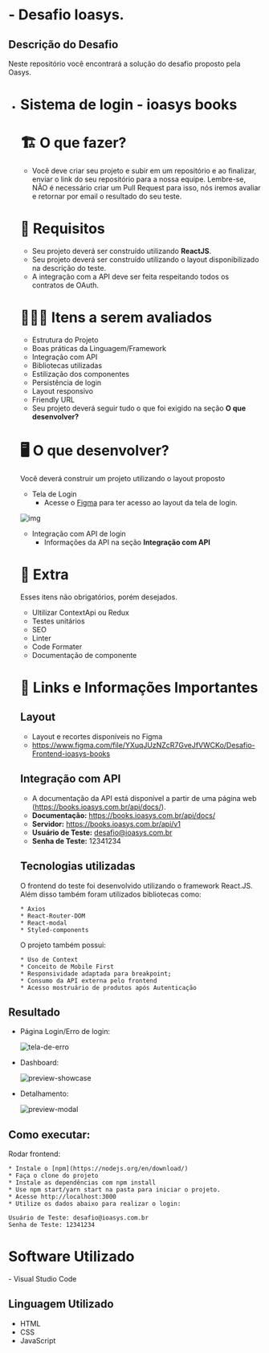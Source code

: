 # - Desafio Ioasys.

## Descrição do Desafio

 Neste repositório você encontrará a solução do desafio proposto pela Oasys.

- # Sistema de login - ioasys books

  # **🏗 O que fazer?**

  - Você deve criar seu projeto e subir em um repositório e ao finalizar, enviar o link do seu repositório para a nossa equipe. Lembre-se, NÃO é necessário criar um Pull Request para isso, nós iremos avaliar e retornar por email o resultado do seu teste.

  # **🚨 Requisitos**

  - Seu projeto deverá ser construído utilizando **ReactJS**.
  - Seu projeto deverá ser construído utilizando o layout disponibilizado na descrição do teste.
  - A integração com a API deve ser feita respeitando todos os contratos de OAuth.

  # **🕵🏻‍♂️ Itens a serem avaliados**

  - Estrutura do Projeto
  - Boas práticas da Linguagem/Framework
  - Integração com API
  - Bibliotecas utilizadas
  - Estilização dos componentes
  - Persistência de login
  - Layout responsivo
  - Friendly URL
  - Seu projeto deverá seguir tudo o que foi exigido na seção **O que desenvolver?**

  # **🖥 O que desenvolver?**

  Você deverá construir um projeto utilizando o layout proposto

  - Tela de Login
    - Acesse o [Figma](https://www.figma.com/file/YXuqJUzNZcR7GveJfVWCKo/Desafio-Frontend-ioasys-books) para ter acesso ao layout da tela de login.

  ![img](https://navy-cesium-ceb.notion.site/image/https%3A%2F%2Fs3-us-west-2.amazonaws.com%2Fsecure.notion-static.com%2F45f86ae4-1507-4eec-bb4d-1d70f42311cb%2FScreen_Shot_2022-09-19_at_18.47.17.png?table=block&id=1f20b4de-d702-4789-ab41-9848f874362b&spaceId=7141be1e-16ae-4a0a-ba5c-df8ba5f0689a&width=2000&userId=&cache=v2)

  - Integração com API de login
    - Informações da API na seção **Integração com API**

  # **🎁 Extra**

  Esses itens não obrigatórios, porém desejados.

  - Ultilizar ContextApi ou Redux
  - Testes unitários
  - SEO
  - Linter
  - Code Formater
  - Documentação de componente

  # **🔗 Links e Informações Importantes**

  ## **Layout**

  - Layout e recortes disponíveis no Figma
  - https://www.figma.com/file/YXuqJUzNZcR7GveJfVWCKo/Desafio-Frontend-ioasys-books

  ## **Integração com API**

  - A documentação da API está disponível a partir de uma página web (https://books.ioasys.com.br/api/docs/).
  - **Documentação:** https://books.ioasys.com.br/api/docs/
  - **Servidor:** https://books.ioasys.com.br/api/v1
  - **Usuário de Teste:** [desafio@ioasys.com.br](mailto:desafio@ioasys.com.br)
  - **Senha de Teste:** 12341234
  
  ## Tecnologias utilizadas
  
  O frontend do teste foi desenvolvido utilizando o framework React.JS. Além disso também foram utilizados bibliotecas como:
  
  ```
  * Axios
  * React-Router-DOM
  * React-modal
  * Styled-components
  ```
  
  O projeto também possui:
  
  ```
  * Uso de Context
  * Conceito de Mobile First
  * Responsividade adaptada para breakpoint;
  * Consumo da API externa pelo frontend
  * Acesso mostruário de produtos após Autenticação
  ```

## 	**Resultado**

- Página Login/Erro de login:

  ![tela-de-erro](https://user-images.githubusercontent.com/100815122/194638372-4bfd9ba5-5206-403b-99c9-4af4eeebc738.png)
  
- Dashboard:

  ![preview-showcase](https://user-images.githubusercontent.com/100815122/194638058-3fc8119d-71b1-4313-88dd-b7406ba8ee1a.jpg)

- Detalhamento:

  ![preview-modal](https://user-images.githubusercontent.com/100815122/194638062-a9666026-6a7d-4504-9191-22460d6e6fa1.jpg)

## Como executar:

Rodar frontend:

```
* Instale o [npm](https://nodejs.org/en/download/)
* Faça o clone do projeto
* Instale as dependências com npm install
* Use npm start/yarn start na pasta para iniciar o projeto.
* Acesse http://localhost:3000
* Utilize os dados abaixo para realizar o login:

Usuário de Teste: desafio@ioasys.com.br
Senha de Teste: 12341234
```

# Software Utilizado

\- Visual Studio Code

## Linguagem Utilizado

- HTML
- CSS
- JavaScript

